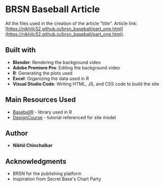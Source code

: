 # BRSN Baseball Article

All the files used in the creation of the article "title". Article link: [https://nikhilc52.github.io/brsn_baseball/part_one.html](https://nikhilc52.github.io/brsn_baseball/part_one.html).

## Built with

* **Blender**: Rendering the background video
* **Adobe Premiere Pro**: Editing the background video
* **R**: Generating the plots used
* **Excel**: Organizing the data used in R
* **Visual Studio Code**: Writing HTML, JS, and CSS code to build the site

## Main Resources Used

* [BaseballR](https://billpetti.github.io/baseballr/reference/ncaa.html) - library used in R
* [DesignCourse](https://www.youtube.com/watch?v=HiegEfkenXA) - tutorial referenced for site model

## Author

* **Nikhil Chinchalkar**

## Acknowledgments

* BRSN for the publishing platform
* Inspiration from Secret Base's Chart Party
